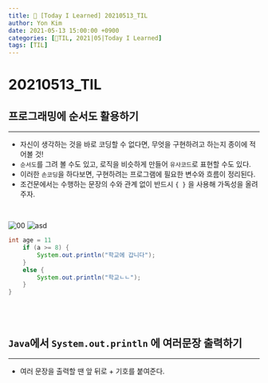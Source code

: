 ```yaml
---
title: 👀 [Today I Learned] 20210513_TIL
author: Yon Kim
date: 2021-05-13 15:00:00 +0900
categories: [👀TIL, 2021|05|Today I Learned]
tags: [TIL]
---
```


20210513_TIL
===

프로그래밍에 순서도 활용하기
-------------
---

* 자신이 생각하는 것을 바로 코딩할 수 없다면, 무엇을 구현하려고 하는지 종이에 적어볼 것!
* `순서도`를 그려 볼 수도 있고, 로직을 비슷하게 만들어 `유사코드`로 표현할 수도 있다.
* 이러한 `손코딩`을 하다보면, 구현하려는 프로그램에 필요한 변수와 흐름이 정리된다.
* 조건문에서는 수행하는 문장의 수와 관계 없이 반드시 `{ }` 을 사용해 가독성을 올려주자.
<br>

![00](https://user-images.githubusercontent.com/81901102/118121826-fc563180-b42c-11eb-9224-89fb6c6b396f.PNG)
![asd](https://user-images.githubusercontent.com/81901102/118121828-fd875e80-b42c-11eb-8a8d-c9f97bb78687.png)

```java
int age = 11
    if (a >= 8) {
        System.out.println("학교에 갑니다");
    }
    else {
        System.out.println("학교ㄴㄴ");
    }
}
```

<br><br>

`Java`에서 `System.out.println` 에 여러문장 출력하기
-------------
---

* 여러 문장을 출력할 땐 앞 뒤로 + 기호를 붙여준다.